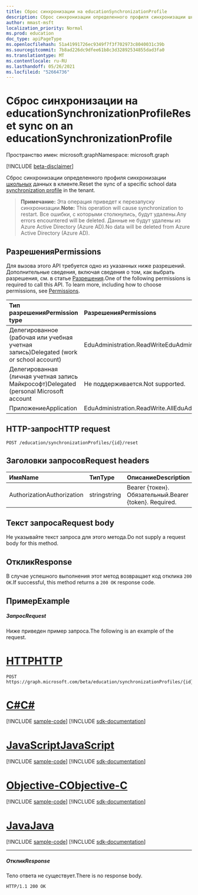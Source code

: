 ```yaml
---
title: Сброс синхронизации на educationSynchronizationProfile
description: Сброс синхронизации определенного профиля синхронизации школьных данных в клиенте.
author: mmast-msft
localization_priority: Normal
ms.prod: education
doc_type: apiPageType
ms.openlocfilehash: 51a41991726ec9349f7f3f702973c8040031c39b
ms.sourcegitcommit: 7b8ad226dc9dfee61b8c3d32892534855dad3fa0
ms.translationtype: MT
ms.contentlocale: ru-RU
ms.lasthandoff: 05/26/2021
ms.locfileid: "52664736"
---
```

# <a name="reset-sync-on-an-educationsynchronizationprofile"></a><span data-ttu-id="cfef4-103">Сброс синхронизации на educationSynchronizationProfile</span><span class="sxs-lookup"><span data-stu-id="cfef4-103">Reset sync on an educationSynchronizationProfile</span></span>

<span data-ttu-id="cfef4-104">Пространство имен: microsoft.graph</span><span class="sxs-lookup"><span data-stu-id="cfef4-104">Namespace: microsoft.graph</span></span>

[!INCLUDE [beta-disclaimer](../../includes/beta-disclaimer.md)]

<span data-ttu-id="cfef4-105">Сброс синхронизации определенного профиля синхронизации [школьных](../resources/educationsynchronizationprofile.md) данных в клиенте.</span><span class="sxs-lookup"><span data-stu-id="cfef4-105">Reset the sync of a specific school data [synchronization profile](../resources/educationsynchronizationprofile.md) in the tenant.</span></span>

> <span data-ttu-id="cfef4-106">**Примечание:** Эта операция приведет к перезапуску синхронизации.</span><span class="sxs-lookup"><span data-stu-id="cfef4-106">**Note:** This operation will cause synchronization to restart.</span></span> <span data-ttu-id="cfef4-107">Все ошибки, с которыми столкнулись, будут удалены.</span><span class="sxs-lookup"><span data-stu-id="cfef4-107">Any errors encountered will be deleted.</span></span> <span data-ttu-id="cfef4-108">Данные не будут удалены из Azure Active Directory (Azure AD).</span><span class="sxs-lookup"><span data-stu-id="cfef4-108">No data will be deleted from Azure Active Directory (Azure AD).</span></span> 

## <a name="permissions"></a><span data-ttu-id="cfef4-109">Разрешения</span><span class="sxs-lookup"><span data-stu-id="cfef4-109">Permissions</span></span>
<span data-ttu-id="cfef4-p102">Для вызова этого API требуется одно из указанных ниже разрешений. Дополнительные сведения, включая сведения о том, как выбрать разрешения, см. в статье [Разрешения](/graph/permissions-reference).</span><span class="sxs-lookup"><span data-stu-id="cfef4-p102">One of the following permissions is required to call this API. To learn more, including how to choose permissions, see [Permissions](/graph/permissions-reference).</span></span>

| <span data-ttu-id="cfef4-112">Тип разрешения</span><span class="sxs-lookup"><span data-stu-id="cfef4-112">Permission type</span></span> | <span data-ttu-id="cfef4-113">Разрешения</span><span class="sxs-lookup"><span data-stu-id="cfef4-113">Permissions</span></span> |
|:-----------|:----------|
| <span data-ttu-id="cfef4-114">Делегированное (рабочая или учебная учетная запись)</span><span class="sxs-lookup"><span data-stu-id="cfef4-114">Delegated (work or school account)</span></span> | <span data-ttu-id="cfef4-115">EduAdministration.ReadWrite</span><span class="sxs-lookup"><span data-stu-id="cfef4-115">EduAdministration.ReadWrite</span></span> |
|<span data-ttu-id="cfef4-116">Делегированная (личная учетная запись Майкрософт)</span><span class="sxs-lookup"><span data-stu-id="cfef4-116">Delegated (personal Microsoft account</span></span>|<span data-ttu-id="cfef4-117">Не поддерживается.</span><span class="sxs-lookup"><span data-stu-id="cfef4-117">Not supported.</span></span>|
|<span data-ttu-id="cfef4-118">Приложение</span><span class="sxs-lookup"><span data-stu-id="cfef4-118">Application</span></span>|<span data-ttu-id="cfef4-119">EduAdministration.ReadWrite.All</span><span class="sxs-lookup"><span data-stu-id="cfef4-119">EduAdministration.ReadWrite.All</span></span> |

## <a name="http-request"></a><span data-ttu-id="cfef4-120">HTTP-запрос</span><span class="sxs-lookup"><span data-stu-id="cfef4-120">HTTP request</span></span>
<!-- { "blockType": "ignored" } -->
```http
POST /education/synchronizationProfiles/{id}/reset
```

## <a name="request-headers"></a><span data-ttu-id="cfef4-121">Заголовки запросов</span><span class="sxs-lookup"><span data-stu-id="cfef4-121">Request headers</span></span>
| <span data-ttu-id="cfef4-122">Имя</span><span class="sxs-lookup"><span data-stu-id="cfef4-122">Name</span></span>       | <span data-ttu-id="cfef4-123">Тип</span><span class="sxs-lookup"><span data-stu-id="cfef4-123">Type</span></span> | <span data-ttu-id="cfef4-124">Описание</span><span class="sxs-lookup"><span data-stu-id="cfef4-124">Description</span></span>|
|:-----------|:------|:----------|
| <span data-ttu-id="cfef4-125">Authorization</span><span class="sxs-lookup"><span data-stu-id="cfef4-125">Authorization</span></span>  | <span data-ttu-id="cfef4-126">string</span><span class="sxs-lookup"><span data-stu-id="cfef4-126">string</span></span>  | <span data-ttu-id="cfef4-p103">Bearer {токен}. Обязательный.</span><span class="sxs-lookup"><span data-stu-id="cfef4-p103">Bearer {token}. Required.</span></span>  |

## <a name="request-body"></a><span data-ttu-id="cfef4-129">Текст запроса</span><span class="sxs-lookup"><span data-stu-id="cfef4-129">Request body</span></span>
<span data-ttu-id="cfef4-130">Не указывайте текст запроса для этого метода.</span><span class="sxs-lookup"><span data-stu-id="cfef4-130">Do not supply a request body for this method.</span></span>
## <a name="response"></a><span data-ttu-id="cfef4-131">Отклик</span><span class="sxs-lookup"><span data-stu-id="cfef4-131">Response</span></span>
<span data-ttu-id="cfef4-132">В случае успешного выполнения этот метод возвращает код отклика `200 OK`.</span><span class="sxs-lookup"><span data-stu-id="cfef4-132">If successful, this method returns a `200 OK` response code.</span></span>

## <a name="example"></a><span data-ttu-id="cfef4-133">Пример</span><span class="sxs-lookup"><span data-stu-id="cfef4-133">Example</span></span>
##### <a name="request"></a><span data-ttu-id="cfef4-134">Запрос</span><span class="sxs-lookup"><span data-stu-id="cfef4-134">Request</span></span>
<span data-ttu-id="cfef4-135">Ниже приведен пример запроса.</span><span class="sxs-lookup"><span data-stu-id="cfef4-135">The following is an example of the request.</span></span>

# <a name="http"></a>[<span data-ttu-id="cfef4-136">HTTP</span><span class="sxs-lookup"><span data-stu-id="cfef4-136">HTTP</span></span>](#tab/http)
<!-- {
  "blockType": "request",
  "name": "post_educationSynchronizationProfile_reset"
}-->
```http
POST https://graph.microsoft.com/beta/education/synchronizationProfiles/{id}/reset
```
# <a name="c"></a>[<span data-ttu-id="cfef4-137">C#</span><span class="sxs-lookup"><span data-stu-id="cfef4-137">C#</span></span>](#tab/csharp)
[!INCLUDE [sample-code](../includes/snippets/csharp/post-educationsynchronizationprofile-reset-csharp-snippets.md)]
[!INCLUDE [sdk-documentation](../includes/snippets/snippets-sdk-documentation-link.md)]

# <a name="javascript"></a>[<span data-ttu-id="cfef4-138">JavaScript</span><span class="sxs-lookup"><span data-stu-id="cfef4-138">JavaScript</span></span>](#tab/javascript)
[!INCLUDE [sample-code](../includes/snippets/javascript/post-educationsynchronizationprofile-reset-javascript-snippets.md)]
[!INCLUDE [sdk-documentation](../includes/snippets/snippets-sdk-documentation-link.md)]

# <a name="objective-c"></a>[<span data-ttu-id="cfef4-139">Objective-C</span><span class="sxs-lookup"><span data-stu-id="cfef4-139">Objective-C</span></span>](#tab/objc)
[!INCLUDE [sample-code](../includes/snippets/objc/post-educationsynchronizationprofile-reset-objc-snippets.md)]
[!INCLUDE [sdk-documentation](../includes/snippets/snippets-sdk-documentation-link.md)]

# <a name="java"></a>[<span data-ttu-id="cfef4-140">Java</span><span class="sxs-lookup"><span data-stu-id="cfef4-140">Java</span></span>](#tab/java)
[!INCLUDE [sample-code](../includes/snippets/java/post-educationsynchronizationprofile-reset-java-snippets.md)]
[!INCLUDE [sdk-documentation](../includes/snippets/snippets-sdk-documentation-link.md)]

---


##### <a name="response"></a><span data-ttu-id="cfef4-141">Отклик</span><span class="sxs-lookup"><span data-stu-id="cfef4-141">Response</span></span>

<span data-ttu-id="cfef4-142">Тело ответа не существует.</span><span class="sxs-lookup"><span data-stu-id="cfef4-142">There is no response body.</span></span>

<!-- {
  "blockType": "response",
  "name": "post_educationSynchronizationProfile_reset"
}-->
```http
HTTP/1.1 200 OK
```
<!-- uuid: 8fcb5dbc-d5aa-4681-8e31-b001d5168d79 
2015-10-25 14:57:30 UTC -->
<!-- {
  "type": "#page.annotation",
  "description": "Example",
  "keywords": "",
  "section": "documentation",
  "tocPath": "",
  "suppressions": [
  ]
}-->


